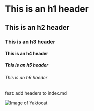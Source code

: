 # This is an h1 header
## This is an h2 header
### This is an h3 header
#### This is an h4 header
##### This is an h5 header
###### This is an h6 haeder

feat: add headers to index.md

![Image of Yaktocat](https://octodex.github.com/images/yaktocat.png)
